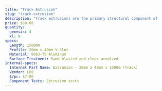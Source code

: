 ```yaml
---
title: "Track Extrusion"
slug: "track-extrusion"
description: "Track extrusions are the primary structural component of the tracks sub-assembly. They can be combined end-to-end in order to create longer tracks. The gantry v-wheels roll along the track extrusions, allowing FarmBot to move in the x-direction."
price: $30.00
quantity:
  genesis: 4
  xl: 8
specs:
  Length: 1500mm
  Profile: 20mm x 40mm V-Slot
  Material: 6063-T5 Aluminum
  Surface Treatment: Sand blasted and clear anodized
internal-specs:
  Internal Part Name: Extrusion - 20mm x 40mm x 1500m (Track)
  Vendor: LDO
  $/pc: $7.80
  Component Tests: Extrusion tests
---
```

